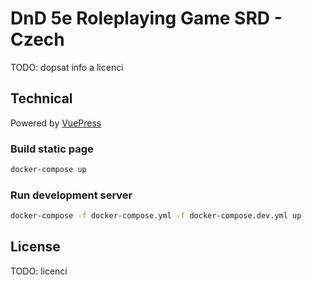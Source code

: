 # DnD 5e Roleplaying Game SRD - Czech

TODO: dopsat info a licenci

## Technical

Powered by [VuePress](https://vuepress.vuejs.org/)

### Build static page

```bash
docker-compose up
```

### Run development server

```bash
docker-compose -f docker-compose.yml -f docker-compose.dev.yml up
```

## License

TODO: licenci
